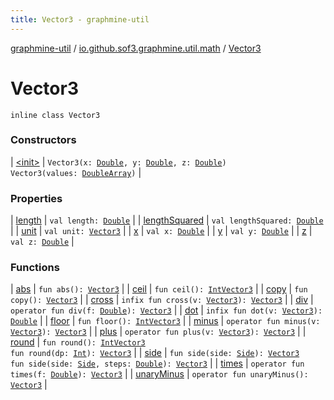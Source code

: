 ```yaml
---
title: Vector3 - graphmine-util
---
```


[graphmine-util](../../index.html) / [io.github.sof3.graphmine.util.math](../index.html) / [Vector3](./index.html)

# Vector3

`inline class Vector3`

### Constructors

| [&lt;init&gt;](-init-.html) | `Vector3(x: `[`Double`](https://kotlinlang.org/api/latest/jvm/stdlib/kotlin/-double/index.html)`, y: `[`Double`](https://kotlinlang.org/api/latest/jvm/stdlib/kotlin/-double/index.html)`, z: `[`Double`](https://kotlinlang.org/api/latest/jvm/stdlib/kotlin/-double/index.html)`)`<br>`Vector3(values: `[`DoubleArray`](https://kotlinlang.org/api/latest/jvm/stdlib/kotlin/-double-array/index.html)`)` |

### Properties

| [length](length.html) | `val length: `[`Double`](https://kotlinlang.org/api/latest/jvm/stdlib/kotlin/-double/index.html) |
| [lengthSquared](length-squared.html) | `val lengthSquared: `[`Double`](https://kotlinlang.org/api/latest/jvm/stdlib/kotlin/-double/index.html) |
| [unit](unit.html) | `val unit: `[`Vector3`](./index.html) |
| [x](x.html) | `val x: `[`Double`](https://kotlinlang.org/api/latest/jvm/stdlib/kotlin/-double/index.html) |
| [y](y.html) | `val y: `[`Double`](https://kotlinlang.org/api/latest/jvm/stdlib/kotlin/-double/index.html) |
| [z](z.html) | `val z: `[`Double`](https://kotlinlang.org/api/latest/jvm/stdlib/kotlin/-double/index.html) |

### Functions

| [abs](abs.html) | `fun abs(): `[`Vector3`](./index.html) |
| [ceil](ceil.html) | `fun ceil(): `[`IntVector3`](../-int-vector3/index.html) |
| [copy](copy.html) | `fun copy(): `[`Vector3`](./index.html) |
| [cross](cross.html) | `infix fun cross(v: `[`Vector3`](./index.html)`): `[`Vector3`](./index.html) |
| [div](div.html) | `operator fun div(f: `[`Double`](https://kotlinlang.org/api/latest/jvm/stdlib/kotlin/-double/index.html)`): `[`Vector3`](./index.html) |
| [dot](dot.html) | `infix fun dot(v: `[`Vector3`](./index.html)`): `[`Double`](https://kotlinlang.org/api/latest/jvm/stdlib/kotlin/-double/index.html) |
| [floor](floor.html) | `fun floor(): `[`IntVector3`](../-int-vector3/index.html) |
| [minus](minus.html) | `operator fun minus(v: `[`Vector3`](./index.html)`): `[`Vector3`](./index.html) |
| [plus](plus.html) | `operator fun plus(v: `[`Vector3`](./index.html)`): `[`Vector3`](./index.html) |
| [round](round.html) | `fun round(): `[`IntVector3`](../-int-vector3/index.html)<br>`fun round(dp: `[`Int`](https://kotlinlang.org/api/latest/jvm/stdlib/kotlin/-int/index.html)`): `[`Vector3`](./index.html) |
| [side](side.html) | `fun side(side: `[`Side`](../-side/index.html)`): `[`Vector3`](./index.html)<br>`fun side(side: `[`Side`](../-side/index.html)`, steps: `[`Double`](https://kotlinlang.org/api/latest/jvm/stdlib/kotlin/-double/index.html)`): `[`Vector3`](./index.html) |
| [times](times.html) | `operator fun times(f: `[`Double`](https://kotlinlang.org/api/latest/jvm/stdlib/kotlin/-double/index.html)`): `[`Vector3`](./index.html) |
| [unaryMinus](unary-minus.html) | `operator fun unaryMinus(): `[`Vector3`](./index.html) |

